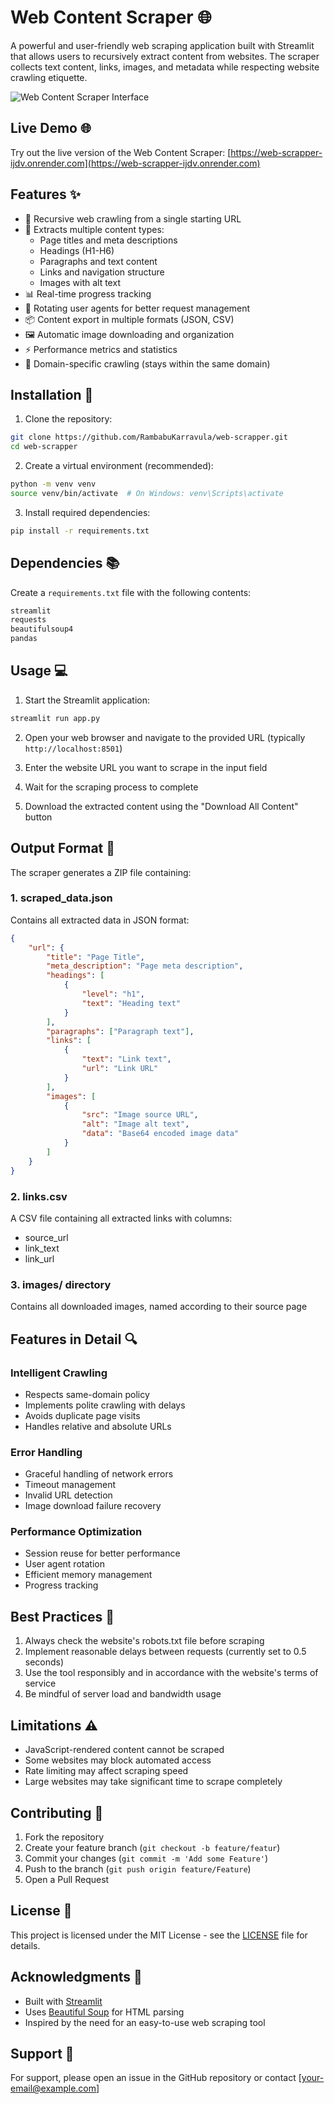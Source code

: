 # Web Content Scraper 🌐

A powerful and user-friendly web scraping application built with Streamlit that allows users to recursively extract content from websites. The scraper collects text content, links, images, and metadata while respecting website crawling etiquette.

![Web Content Scraper Interface](![image](https://github.com/user-attachments/assets/e450af17-8bfb-4049-b815-c2659e7771a2)
)

## Live Demo 🌐

Try out the live version of the Web Content Scraper:
[https://web-scrapper-ijdv.onrender.com](https://web-scrapper-ijdv.onrender.com)

## Features ✨

- 🔄 Recursive web crawling from a single starting URL
- 📑 Extracts multiple content types:
  - Page titles and meta descriptions
  - Headings (H1-H6)
  - Paragraphs and text content
  - Links and navigation structure
  - Images with alt text
- 📊 Real-time progress tracking
- 🔄 Rotating user agents for better request management
- 📦 Content export in multiple formats (JSON, CSV)
- 🖼️ Automatic image downloading and organization
- ⚡ Performance metrics and statistics
- 🎯 Domain-specific crawling (stays within the same domain)

## Installation 🚀

1. Clone the repository:
```bash
git clone https://github.com/RambabuKarravula/web-scrapper.git
cd web-scrapper
```

2. Create a virtual environment (recommended):
```bash
python -m venv venv
source venv/bin/activate  # On Windows: venv\Scripts\activate
```

3. Install required dependencies:
```bash
pip install -r requirements.txt
```

## Dependencies 📚

Create a `requirements.txt` file with the following contents:

```txt
streamlit
requests
beautifulsoup4
pandas
```

## Usage 💻

1. Start the Streamlit application:
```bash
streamlit run app.py
```

2. Open your web browser and navigate to the provided URL (typically `http://localhost:8501`)

3. Enter the website URL you want to scrape in the input field

4. Wait for the scraping process to complete

5. Download the extracted content using the "Download All Content" button

## Output Format 📄

The scraper generates a ZIP file containing:

### 1. scraped_data.json
Contains all extracted data in JSON format:
```json
{
    "url": {
        "title": "Page Title",
        "meta_description": "Page meta description",
        "headings": [
            {
                "level": "h1",
                "text": "Heading text"
            }
        ],
        "paragraphs": ["Paragraph text"],
        "links": [
            {
                "text": "Link text",
                "url": "Link URL"
            }
        ],
        "images": [
            {
                "src": "Image source URL",
                "alt": "Image alt text",
                "data": "Base64 encoded image data"
            }
        ]
    }
}
```

### 2. links.csv
A CSV file containing all extracted links with columns:
- source_url
- link_text
- link_url

### 3. images/ directory
Contains all downloaded images, named according to their source page

## Features in Detail 🔍

### Intelligent Crawling
- Respects same-domain policy
- Implements polite crawling with delays
- Avoids duplicate page visits
- Handles relative and absolute URLs

### Error Handling
- Graceful handling of network errors
- Timeout management
- Invalid URL detection
- Image download failure recovery

### Performance Optimization
- Session reuse for better performance
- User agent rotation
- Efficient memory management
- Progress tracking

## Best Practices 📌

1. Always check the website's robots.txt file before scraping
2. Implement reasonable delays between requests (currently set to 0.5 seconds)
3. Use the tool responsibly and in accordance with the website's terms of service
4. Be mindful of server load and bandwidth usage

## Limitations ⚠️

- JavaScript-rendered content cannot be scraped
- Some websites may block automated access
- Rate limiting may affect scraping speed
- Large websites may take significant time to scrape completely

## Contributing 🤝

1. Fork the repository
2. Create your feature branch (`git checkout -b feature/featur`)
3. Commit your changes (`git commit -m 'Add some Feature'`)
4. Push to the branch (`git push origin feature/Feature`)
5. Open a Pull Request

## License 📄

This project is licensed under the MIT License - see the [LICENSE](LICENSE) file for details.

## Acknowledgments 🙏

- Built with [Streamlit](https://streamlit.io/)
- Uses [Beautiful Soup](https://www.crummy.com/software/BeautifulSoup/) for HTML parsing
- Inspired by the need for an easy-to-use web scraping tool

## Support 💬

For support, please open an issue in the GitHub repository or contact [your-email@example.com]
